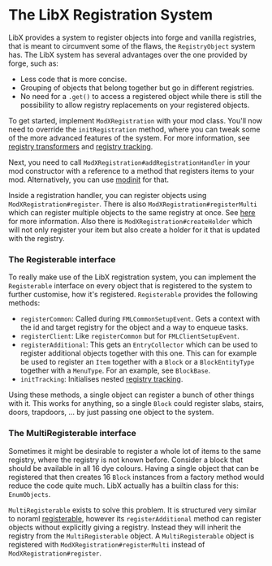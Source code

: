 # The LibX Registration System

LibX provides a system to register objects into forge and vanilla registries, that is meant to circumvent some of the flaws, the `RegistryObject` system has.
The LibX system has several advantages over the one provided by forge, such as:

  * Less code that is more concise.
  * Grouping of objects that belong together but go in different registries.
  * No need for a `.get()` to access a registered object while there is still the possibility to allow registry replacements on your registered objects.

To get started, implement `ModXRegistration` with your mod class.
You'll now need to override the `initRegistration` method, where you can tweak some of the more advanced features of the system.
For more information, see [registry transformers](transformers.md) and [registry tracking](tracking.md).

Next, you need to call `ModXRegistration#addRegistrationHandler` in your mod constructor with a reference to a method that registers items to your mod. Alternatively, you can use [modinit](../modinit/registration.md) for that.

Inside a registration handler, you can register objects using `ModXRegistration#register`.
There is also `ModXRegistration#registerMulti` which can register multiple objects to the same registry at once.
See [here](#the-multiregisterable-interface) for more information.
Also there is `ModXRegistration#createHolder` which will not only register your item but also create a holder for it that is updated with the registry.

### The Registerable interface

To really make use of the LibX registration system, you can implement the `Registerable` interface on every object that is registered to the system to further customise, how it's registered.
`Registerable` provides the following methods:

  * `registerCommon`: Called during `FMLCommonSetupEvent`.
    Gets a context with the id and target registry for the object and a way to enqueue tasks.
  * `registerClient`: Like `registerCommon` but for `FMLClientSetupEvent`.
  * `registerAdditional`: This gets an `EntryCollector` which can be used to register additional objects together with this one.
    This can for example be used to register an `Item` together with a `Block` or a `BlockEntityType` together with a `MenuType`.
    For an example, see `BlockBase`.
  * `initTracking`: Initialises nested [registry tracking](tracking.md).

Using these methods, a single object can register a bunch of other things with it.
This works for anything, so a single `Block` could register slabs, stairs, doors, trapdoors, ... by just passing one object to the system.

### The MultiRegisterable interface

Sometimes it might be desirable to register a whole lot of items to the same registry, where the registry is not known before.
Consider a block that should be available in all 16 dye colours.
Having a single object that can be registered that then creates 16 `Block` instances from a factory method would reduce the code quite much.
LibX actually has a builtin class for this: `EnumObjects`.

`MultiRegisterable` exists to solve this problem.
It is structured very similar to noraml [registerable](#the-registerable-interface), however its `registerAdditional` method can register objects without explicitly giving a registry.
Instead they will inherit the registry from the `MultiRegisterable` object.
A `MultiRegisterable` object is registered with `ModXRegistration#registerMulti` instead of `ModXRegistration#register`.
